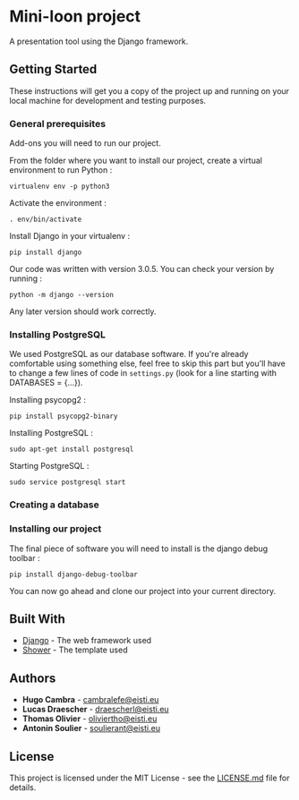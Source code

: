 # Mini-loon project

A presentation tool using the Django framework.

## Getting Started

These instructions will get you a copy of the project up and running on your local machine for development and testing purposes.

### General prerequisites

Add-ons you will need to run our project.

From the folder where you want to install our project, create a virtual environment to run Python :
```
virtualenv env -p python3
```

Activate the environment :
```
. env/bin/activate
```

Install Django in your virtualenv :
```
pip install django
```
Our code was written with version 3.0.5.
You can check your version by running :
```
python -m django --version
```
Any later version should work correctly.


### Installing PostgreSQL

We used PostgreSQL as our database software. If you're already comfortable using something else, feel free to skip this part but you'll have to change a few lines of code in `settings.py` (look for a line starting with DATABASES = {...}).

Installing psycopg2 :
```
pip install psycopg2-binary
```

Installing PostgreSQL :
```
sudo apt-get install postgresql
```

Starting PostgreSQL :
```
sudo service postgresql start
```

### Creating a database
### Installing our project

The final piece of software you will need to install is the django debug toolbar :
```
pip install django-debug-toolbar
```

You can now go ahead and clone our project into your current directory.

## Built With

* [Django](https://www.djangoproject.com/) - The web framework used
* [Shower](https://github.com/shower/shower) - The template used
 

## Authors

* **Hugo Cambra** - cambralefe@eisti.eu
* **Lucas Draescher** - draescherl@eisti.eu
* **Thomas Olivier** - oliviertho@eisti.eu
* **Antonin Soulier** - soulierant@eisti.eu

## License

This project is licensed under the MIT License - see the [LICENSE.md](LICENSE.md) file for details.